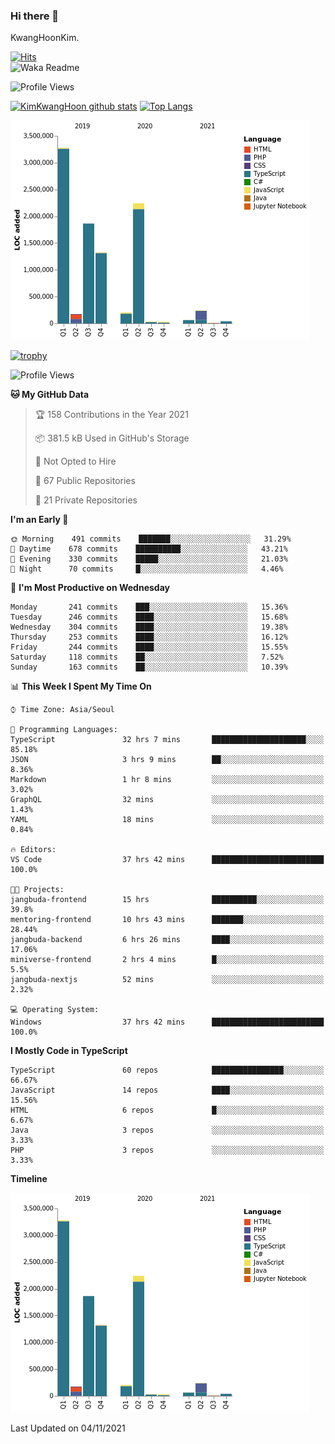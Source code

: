 ### Hi there 👋

KwangHoonKim.

[![Hits](https://hits.seeyoufarm.com/api/count/incr/badge.svg?url=https%3A%2F%2Fgithub.com%2Frhkdgns95)](https://hits.seeyoufarm.com)  
![Waka Readme](https://github.com/rhkdgns95/rhkdgns95/workflows/Waka%20Readme/badge.svg)

![Profile Views](http://img.shields.io/badge/Profile%20Views-0-blue)

[![KimKwangHoon github stats](https://github-readme-stats.vercel.app/api?username=rhkdgns95&show_icons=true)](https://github.com/rhkdgns95/github-readme-stats)   [![Top Langs](https://github-readme-stats.vercel.app/api/top-langs/?username=rhkdgns95&layout=compact)](https://github.com/rhkdgns95/github-readme-stats)   


![Chart not found](https://raw.githubusercontent.com/rhkdgns95/rhkdgns95/master/charts/bar_graph.png) 

[![trophy](https://github-profile-trophy.vercel.app/?username=rhkdgns95)](https://github.com/rhkdgns95/github-profile-trophy)

<!--START_SECTION:waka-->
![Profile Views](http://img.shields.io/badge/Profile%20Views-5-blue)

**🐱 My GitHub Data** 

> 🏆 158 Contributions in the Year 2021
 > 
> 📦 381.5 kB Used in GitHub's Storage 
 > 
> 🚫 Not Opted to Hire
 > 
> 📜 67 Public Repositories 
 > 
> 🔑 21 Private Repositories  
 > 
**I'm an Early 🐤** 

```text
🌞 Morning    491 commits    ███████░░░░░░░░░░░░░░░░░░   31.29% 
🌆 Daytime    678 commits    ██████████░░░░░░░░░░░░░░░   43.21% 
🌃 Evening    330 commits    █████░░░░░░░░░░░░░░░░░░░░   21.03% 
🌙 Night      70 commits     █░░░░░░░░░░░░░░░░░░░░░░░░   4.46%

```
📅 **I'm Most Productive on Wednesday** 

```text
Monday       241 commits    ███░░░░░░░░░░░░░░░░░░░░░░   15.36% 
Tuesday      246 commits    ████░░░░░░░░░░░░░░░░░░░░░   15.68% 
Wednesday    304 commits    ████░░░░░░░░░░░░░░░░░░░░░   19.38% 
Thursday     253 commits    ████░░░░░░░░░░░░░░░░░░░░░   16.12% 
Friday       244 commits    ████░░░░░░░░░░░░░░░░░░░░░   15.55% 
Saturday     118 commits    ██░░░░░░░░░░░░░░░░░░░░░░░   7.52% 
Sunday       163 commits    ██░░░░░░░░░░░░░░░░░░░░░░░   10.39%

```


📊 **This Week I Spent My Time On** 

```text
⌚︎ Time Zone: Asia/Seoul

💬 Programming Languages: 
TypeScript               32 hrs 7 mins       █████████████████████░░░░   85.18% 
JSON                     3 hrs 9 mins        ██░░░░░░░░░░░░░░░░░░░░░░░   8.36% 
Markdown                 1 hr 8 mins         ░░░░░░░░░░░░░░░░░░░░░░░░░   3.02% 
GraphQL                  32 mins             ░░░░░░░░░░░░░░░░░░░░░░░░░   1.43% 
YAML                     18 mins             ░░░░░░░░░░░░░░░░░░░░░░░░░   0.84%

🔥 Editors: 
VS Code                  37 hrs 42 mins      █████████████████████████   100.0%

🐱‍💻 Projects: 
jangbuda-frontend        15 hrs              ██████████░░░░░░░░░░░░░░░   39.8% 
mentoring-frontend       10 hrs 43 mins      ███████░░░░░░░░░░░░░░░░░░   28.44% 
jangbuda-backend         6 hrs 26 mins       ████░░░░░░░░░░░░░░░░░░░░░   17.06% 
miniverse-frontend       2 hrs 4 mins        █░░░░░░░░░░░░░░░░░░░░░░░░   5.5% 
jangbuda-nextjs          52 mins             ░░░░░░░░░░░░░░░░░░░░░░░░░   2.32%

💻 Operating System: 
Windows                  37 hrs 42 mins      █████████████████████████   100.0%

```

**I Mostly Code in TypeScript** 

```text
TypeScript               60 repos            ████████████████░░░░░░░░░   66.67% 
JavaScript               14 repos            ████░░░░░░░░░░░░░░░░░░░░░   15.56% 
HTML                     6 repos             █░░░░░░░░░░░░░░░░░░░░░░░░   6.67% 
Java                     3 repos             ░░░░░░░░░░░░░░░░░░░░░░░░░   3.33% 
PHP                      3 repos             ░░░░░░░░░░░░░░░░░░░░░░░░░   3.33%

```


**Timeline**

![Chart not found](https://raw.githubusercontent.com/rhkdgns95/rhkdgns95/master/charts/bar_graph.png) 


 Last Updated on 04/11/2021
<!--END_SECTION:waka-->
